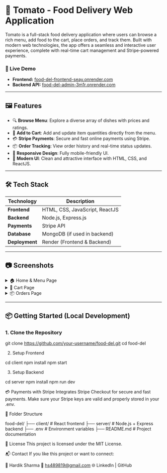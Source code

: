 # 🍅 Tomato - Food Delivery Web Application

Tomato is a full-stack food delivery application where users can browse a rich menu, add food to the cart, place orders, and track them. Built with modern web technologies, the app offers a seamless and interactive user experience, complete with real-time cart management and Stripe-powered payments.

### 🚀 Live Demo

- **Frontend:** [food-del-frontend-seay.onrender.com](https://food-del-frontend-seay.onrender.com)
- **Backend API:** [food-del-admin-3m1r.onrender.com](https://food-del-admin-3m1r.onrender.com)

---

## 🖼️ Features

- 🔍 **Browse Menu**: Explore a diverse array of dishes with prices and ratings.
- 🛒 **Add to Cart**: Add and update item quantities directly from the menu.
- 💳 **Stripe Payments**: Secure and fast online payments using Stripe.
- 📦 **Order Tracking**: View order history and real-time status updates.
- 📱 **Responsive Design**: Fully mobile-friendly UI.
- 🎨 **Modern UI**: Clean and attractive interface with HTML, CSS, and ReactJS.

---

## 🛠️ Tech Stack

| Technology | Description |
|------------|-------------|
| **Frontend** | HTML, CSS, JavaScript, ReactJS |
| **Backend** | Node.js, Express.js |
| **Payments** | Stripe API |
| **Database** | MongoDB (if used in backend) |
| **Deployment** | Render (Frontend & Backend) |

---

## 📷 Screenshots

<details>
  <summary>🏠 Home & Menu Page</summary>
  <img src="screenshots/home-menu.png" width="600"/>
</details>

<details>
  <summary>🛒 Cart Page</summary>
  <img src="screenshots/cart.png" width="600"/>
</details>

<details>
  <summary>📦 Orders Page</summary>
  <img src="screenshots/orders.png" width="600"/>
</details>

---

## 📦 Getting Started (Local Development)

### 1. Clone the Repository

git clone https://github.com/your-username/food-del.git
cd food-del

2. Setup Frontend

cd client
npm install
npm start

3. Setup Backend

cd server
npm install
npm run dev

💳 Payments with Stripe
Integrates Stripe Checkout for secure and fast payments.
Make sure your Stripe keys are valid and properly stored in your .env.

📁 Folder Structure

food-del/
├── client/           # React frontend
├── server/           # Node.js + Express backend
├── .env              # Environment variables
├── README.md         # Project documentation

📜 License
This project is licensed under the MIT License.

📬 Contact
If you like this project or want to connect:

👤 Hardik Sharma
📧 hs489819@gmail.com
🌐 LinkedIn | GitHub


